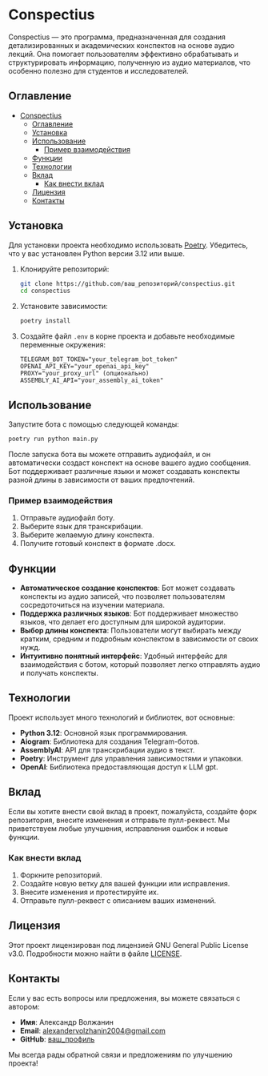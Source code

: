 # Conspectius

Conspectius — это программа, предназначенная для создания детализированных и академических конспектов на основе аудио лекций. Она помогает пользователям эффективно обрабатывать и структурировать информацию, полученную из аудио материалов, что особенно полезно для студентов и исследователей.

## Оглавление

- [Conspectius](#conspectius)
  - [Оглавление](#оглавление)
  - [Установка](#установка)
  - [Использование](#использование)
    - [Пример взаимодействия](#пример-взаимодействия)
  - [Функции](#функции)
  - [Технологии](#технологии)
  - [Вклад](#вклад)
    - [Как внести вклад](#как-внести-вклад)
  - [Лицензия](#лицензия)
  - [Контакты](#контакты)

## Установка

Для установки проекта необходимо использовать [Poetry](https://python-poetry.org/). Убедитесь, что у вас установлен Python версии 3.12 или выше.

1. Клонируйте репозиторий:

   ```bash
   git clone https://github.com/ваш_репозиторий/conspectius.git
   cd conspectius
   ```

2. Установите зависимости:

   ```bash
   poetry install
   ```

3. Создайте файл `.env` в корне проекта и добавьте необходимые переменные окружения:

   ```
   TELEGRAM_BOT_TOKEN="your_telegram_bot_token"
   OPENAI_API_KEY="your_openai_api_key"
   PROXY="your_proxy_url" (опционально)
   ASSEMBLY_AI_API="your_assembly_ai_token"
   ```

## Использование

Запустите бота с помощью следующей команды:

```bash
poetry run python main.py
```

После запуска бота вы можете отправить аудиофайл, и он автоматически создаст конспект на основе вашего аудио сообщения. Бот поддерживает различные языки и может создавать конспекты разной длины в зависимости от ваших предпочтений.

### Пример взаимодействия

1. Отправьте аудиофайл боту.
2. Выберите язык для транскрибации.
3. Выберите желаемую длину конспекта.
4. Получите готовый конспект в формате .docx.

## Функции

- **Автоматическое создание конспектов**: Бот может создавать конспекты из аудио записей, что позволяет пользователям сосредоточиться на изучении материала.
- **Поддержка различных языков**: Бот поддерживает множество языков, что делает его доступным для широкой аудитории.
- **Выбор длины конспекта**: Пользователи могут выбирать между кратким, средним и подробным конспектом в зависимости от своих нужд.
- **Интуитивно понятный интерфейс**: Удобный интерфейс для взаимодействия с ботом, который позволяет легко отправлять аудио и получать конспекты.

## Технологии

Проект использует много технологий и библиотек, вот основные:

- **Python 3.12**: Основной язык программирования.
- **Aiogram**: Библиотека для создания Telegram-ботов.
- **AssemblyAI**: API для транскрибации аудио в текст.
- **Poetry**: Инструмент для управления зависимостями и упаковки.
- **OpenAI**: Библиотека предоставляющая доступ к LLM gpt.

## Вклад

Если вы хотите внести свой вклад в проект, пожалуйста, создайте форк репозитория, внесите изменения и отправьте пулл-реквест. Мы приветствуем любые улучшения, исправления ошибок и новые функции.

### Как внести вклад

1. Форкните репозиторий.
2. Создайте новую ветку для вашей функции или исправления.
3. Внесите изменения и протестируйте их.
4. Отправьте пулл-реквест с описанием ваших изменений.

## Лицензия

Этот проект лицензирован под лицензией GNU General Public License v3.0. Подробности можно найти в файле [LICENSE](LICENSE).

## Контакты

Если у вас есть вопросы или предложения, вы можете связаться с автором:

- **Имя**: Александр Волжанин
- **Email**: alexandervolzhanin2004@gmail.com
- **GitHub**: [ваш_профиль](https://github.com/ваш_профиль)

Мы всегда рады обратной связи и предложениям по улучшению проекта!
